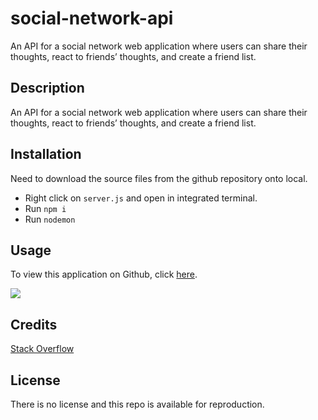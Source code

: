 # social-network-api

An API for a social network web application where users can share their thoughts, react to friends’ thoughts, and create a friend list.

## Description

An API for a social network web application where users can share their thoughts, react to friends’ thoughts, and create a friend list.

## Installation

Need to download the source files from the github repository onto local.

- Right click on `server.js` and open in integrated terminal.
- Run `npm i`
- Run `nodemon`

## Usage

To view this application on Github, click [here](https://github.com/GarrettAnderson/social-network-api).

<img src="https://drive.google.com/file/d/1LbLK8E7YBI25PXEED6tcyrUNujKb8UAW/view"/>

## Credits

[Stack Overflow](https://stackoverflow.com/questions/70724966/how-to-use-getter-or-setter-with-mongoose-timestamps)

## License

There is no license and this repo is available for reproduction.
